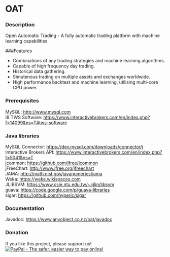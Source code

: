 # OAT
### Description
Open Automatic Trading - A fully automatic trading platform with machine learning capabilities

###Features
  - Combinations of any trading strategies and machine learning algorithms.
  - Capable of high frequency day trading.
  - Historical data gathering.
  - Simutenous trading on multiple assets and exchanges worldwide.
  - High performance backtest and machine learning, utilising multi-core CPU power.
  
### Prerequisites
MySQL: http://www.mysql.com  
IB TWS Software: https://www.interactivebrokers.com/en/index.php?f=14099&ns=T#tws-software  

### Java libraries
MySQL Connector: https://dev.mysql.com/downloads/connector/j  
Interactive Brokers API: https://www.interactivebrokers.com/en/index.php?f=5041&ns=T  
jcommon: https://github.com/jfree/jcommon  
jFreeChart: http://www.jfree.org/jfreechart  
JAMA: http://math.nist.gov/javanumerics/jama  
Weka: https://weka.wikispaces.com  
JLIBSVM: https://www.csie.ntu.edu.tw/~cjlin/libsvm  
guava: https://code.google.com/p/guava-libraries  
sigar: https://github.com/hyperic/sigar

### Documentation 
Javadoc: https://www.anyobject.co.nz/oat/javadoc

### Donation
If you like this project, please support us!  
<a href="https://www.paypal.com/cgi-bin/webscr?cmd=_donations&business=P5EB9ST7TBQ2U&lc=NZ&item_name=Open%20Auto%20Trading%20%28OAT%29&item_number=OAT&currency_code=USD&bn=PP%2dDonationsBF%3abtn_donateCC_LG%2egif%3aNonHosted"><img src="https://www.paypalobjects.com/en_US/i/btn/btn_donateCC_LG.gif"
border="0" name="submit" alt="PayPal - The safer, easier way to pay online!"/></a>

